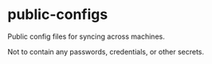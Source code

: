 # public-configs

Public config files for syncing across machines.

Not to contain any passwords, credentials, or other secrets.
